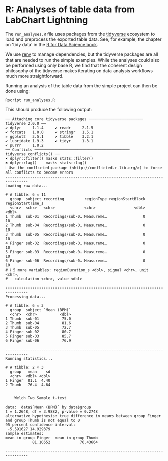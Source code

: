 # R: Analyses of table data from LabChart Lightning

The `run_analyses.R` file uses packages from the
[tidyverse](https://www.tidyverse.org) ecosystem to load and preprocess the
exported table data. See, for example, the chapter on 'tidy data' in the
[R for Data Science book](https://r4ds.hadley.nz/data-tidy).

We use [renv](https://rstudio.github.io/renv/index.html) to manage
dependencies, but the tidyverse packages are all that are needed to run the
simple examples. While the analyses could also be performed using only base R,
we find that the coherent design philosophy of the tidyverse makes iterating on
data analysis workflows much more straightforward.

Running an analysis of the table data from the simple project can then be done
using:
```shell
Rscript run_analyses.R
```

This should produce the following output:
```
── Attaching core tidyverse packages ──────────────────────── tidyverse 2.0.0 ──
✔ dplyr     1.1.4     ✔ readr     2.1.5
✔ forcats   1.0.0     ✔ stringr   1.5.1
✔ ggplot2   3.5.1     ✔ tibble    3.2.1
✔ lubridate 1.9.3     ✔ tidyr     1.3.1
✔ purrr     1.0.2     
── Conflicts ────────────────────────────────────────── tidyverse_conflicts() ──
✖ dplyr::filter() masks stats::filter()
✖ dplyr::lag()    masks stats::lag()
ℹ Use the conflicted package (<http://conflicted.r-lib.org/>) to force all conflicts to become errors
--------------------------------------------------------------------------------
Loading raw data...

# A tibble: 6 × 11
  group  subject recording         regionType regionStartBlock regionStartTime_s
  <chr>  <chr>   <chr>             <chr>                 <dbl>             <dbl>
1 Thumb  sub-01  Recordings/sub-0… Measureme…                0                10
2 Thumb  sub-04  Recordings/sub-0… Measureme…                0                10
3 Thumb  sub-05  Recordings/sub-0… Measureme…                0                10
4 Finger sub-02  Recordings/sub-0… Measureme…                0                10
5 Finger sub-03  Recordings/sub-0… Measureme…                0                10
6 Finger sub-06  Recordings/sub-0… Measureme…                0                10
# ℹ 5 more variables: regionDuration_s <dbl>, signal <chr>, unit <chr>,
#   calculation <chr>, value <dbl>

--------------------------------------------------------------------------------
Processing data...

# A tibble: 6 × 3
  group  subject `Mean (BPM)`
  <chr>  <chr>          <dbl>
1 Thumb  sub-01          75.0
2 Thumb  sub-04          81.6
3 Thumb  sub-05          72.7
4 Finger sub-02          80.7
5 Finger sub-03          85.7
6 Finger sub-06          76.9

--------------------------------------------------------------------------------
Running statistics...

# A tibble: 2 × 3
  group   mean    sd
  <chr>  <dbl> <dbl>
1 Finger  81.1  4.40
2 Thumb   76.4  4.64


	Welch Two Sample t-test

data:  data$`Mean (BPM)` by data$group
t = 1.2648, df = 3.9882, p-value = 0.2748
alternative hypothesis: true difference in means between group Finger and group Thumb is not equal to 0
95 percent confidence interval:
 -5.591627 14.929379
sample estimates:
mean in group Finger  mean in group Thumb 
            81.10552             76.43664 

--------------------------------------------------------------------------------
```
